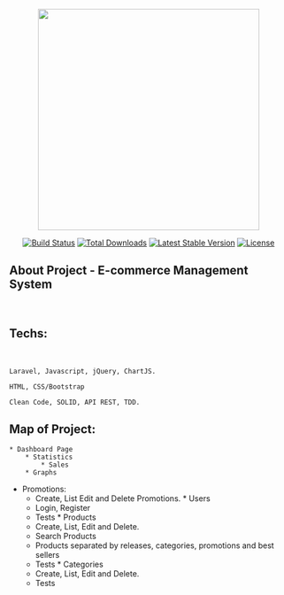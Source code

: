 <p align="center"><a href="https://laravel.com" target="_blank"><img src="https://raw.githubusercontent.com/laravel/art/master/logo-lockup/5%20SVG/2%20CMYK/1%20Full%20Color/laravel-logolockup-cmyk-red.svg" width="400"></a></p>

<p align="center">
<a href="https://travis-ci.org/laravel/framework"><img src="https://travis-ci.org/laravel/framework.svg" alt="Build Status"></a>
<a href="https://packagist.org/packages/laravel/framework"><img src="https://img.shields.io/packagist/dt/laravel/framework" alt="Total Downloads"></a>
<a href="https://packagist.org/packages/laravel/framework"><img src="https://img.shields.io/packagist/v/laravel/framework" alt="Latest Stable Version"></a>
<a href="https://packagist.org/packages/laravel/framework"><img src="https://img.shields.io/packagist/l/laravel/framework" alt="License"></a>
</p>

## About Project - E-commerce Management System

<br>

## Techs:     
<br>

    Laravel, Javascript, jQuery, ChartJS.

    HTML, CSS/Bootstrap

    Clean Code, SOLID, API REST, TDD.

## Map of Project:

    * Dashboard Page
        * Statistics
            * Sales
        * Graphs
   * Promotions:
        * Create, List Edit and Delete Promotions.
    * Users
        * Login, Register
        * Tests
    * Products
        * Create, List, Edit and Delete.
        * Search Products
        * Products separated by releases, categories, promotions and best sellers
        * Tests
    * Categories 
        * Create, List, Edit and Delete.
        * Tests

